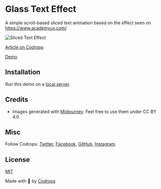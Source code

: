 # Glass Text Effect

A simple scroll-based sliced text animation based on the effect seen on https://www.academyux.com/

![Sliced Text Effect](https://tympanus.net/codrops/wp-content/uploads/2023/12/slicedtext_feat.jpg)

[Article on Codrops](https://tympanus.net/codrops/?p=74735)

[Demo](http://tympanus.net/Development/GlassTextEffect/)

## Installation

Run this demo on a [local server](https://developer.mozilla.org/en-US/docs/Learn/Common_questions/Tools_and_setup/set_up_a_local_testing_server).

## Credits

- Images generated with [Midjourney](https://midjourney.com). Feel free to use them under CC BY 4.0.

## Misc

Follow Codrops: [Twitter](http://www.twitter.com/codrops), [Facebook](http://www.facebook.com/codrops), [GitHub](https://github.com/codrops), [Instagram](https://www.instagram.com/codropsss/)

## License
[MIT](LICENSE)

Made with :blue_heart:  by [Codrops](http://www.codrops.com)





